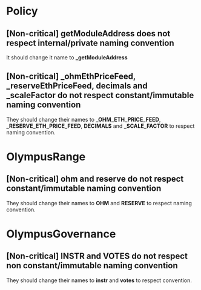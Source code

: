 # Policy
## \[Non-critical\] getModuleAddress does not respect internal/private naming convention
It should change it name to **_getModuleAddress**

## \[Non-critical\] _ohmEthPriceFeed, _reserveEthPriceFeed, decimals and _scaleFactor do not respect constant/immutable naming convention
They should change their names to **_OHM_ETH_PRICE_FEED**, **_RESERVE_ETH_PRICE_FEED**, **DECIMALS** and **_SCALE_FACTOR** to respect naming convention.

# OlympusRange
## \[Non-critical\] ohm and reserve do not respect constant/immutable naming convention
They should change their names to **OHM** and **RESERVE** to respect naming convention.

# OlympusGovernance
## \[Non-critical\] INSTR and VOTES do not respect non constant/immutable naming convention
They should change their names to **instr** and **votes** to respect convention.




